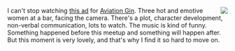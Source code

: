 <img src="http://scripting.com/images/2019/12/07/aviationGin.png" border="0" align="right">I can't stop watching <a href="https://twitter.com/VancityReynolds/status/1203118775815622664">this ad</a> for <a href="http://www.aviationgin.com/">Aviation Gin</a>. Three hot and emotive women at a bar, facing the camera. There's a plot, character development, non-verbal communication, lots to watch. The music is kind of funny. Something happened before this meetup and something will happen after. But this moment is very lovely, and that's why I find it so hard to move on. 
